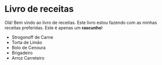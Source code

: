 # Livro de receitas 

Olá! Bem vindo ao livro de receitas.
Este livro estou fazendo com as minhas receitas preferidas. 
Este é apenas um __rascunho__!

* Strogonoff de Carne
* Torta de Limão
* Bolo de Cenoura
* Brigadeiro
* Arroz Carreteiro